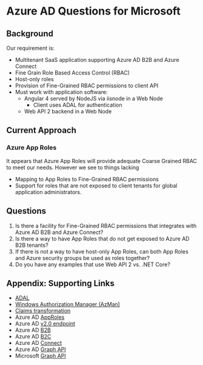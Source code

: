 # Azure AD Questions for Microsoft

## Background

Our requirement is:

- Multitenant SaaS application supporting Azure AD B2B and Azure Connect
- Fine Grain Role Based Access Control (RBAC)
- Host-only roles
- Provision of Fine-Grained RBAC permissions to client API
- Must work with application software:
  - Angular 4 served by NodeJS via iisnode in a Web Node
    - Client uses ADAL for authentication
  - Web API 2 backend in a Web Node

## Current Approach

### Azure App Roles

It appears that Azure App Roles will provide adequate Coarse Grained
RBAC to meet our needs. However we see to things lacking

- Mapping to App Roles to Fine-Grained RBAC permissions
- Support for roles that are not exposed to client tenants for global
  application administrators.

## Questions

1. Is there a facility for Fine-Grained RBAC permissions that integrates
   with Azure AD B2B and Azure Connect?
1. Is there a way to have App Roles that do not get exposed to Azure AD
   B2B tenants?
1. If there is not a way to have host-only App Roles, can both App Roles
   and Azure security groups be used as roles together?
1. Do you have any examples that use Web API 2 vs. .NET Core?

## Appendix: Supporting Links

- [ADAL][aad-adal]
- [Windows Authorization Manager (AzMan)][win-azman]
- [Claims transformation][aad-transforms]
- Azure AD [AppRoles][aad-app-roles]
- Azure AD [v2.0 endpoint][aad-v2]
- Azure AD [B2B][aad-b2b]
- Azure AD [B2C][aad-b2c]
- Azure AD [Connect][aad-connect]
- Azure AD [Graph API][aad-graph]
- Microsoft [Graph API][msft-graph]

[aad-adal]: https://docs.microsoft.com/en-us/azure/active-directory/develop/active-directory-authentication-libraries
[aad-app-roles]: https://docs.microsoft.com/en-us/azure/architecture/multitenant-identity/app-roles
[aad-b2b]: https://docs.microsoft.com/en-us/azure/active-directory/active-directory-b2b-what-is-azure-ad-b2b
[aad-b2c]: https://docs.microsoft.com/en-us/azure/active-directory-b2c/active-directory-b2c-overview
[aad-b2c-tenant]: https://docs.microsoft.com/en-us/azure/active-directory-b2c/active-directory-b2c-get-started
[aad-connect]: https://docs.microsoft.com/en-us/azure/active-directory/connect/active-directory-aadconnect
[aad-graph]: https://docs.microsoft.com/en-us/azure/active-directory/develop/active-directory-graph-api
[aad-transforms]: https://docs.microsoft.com/en-us/azure/architecture/multitenant-identity/claims#claims-transformations
[aad-v2]: https://docs.microsoft.com/en-us/azure/active-directory/develop/active-directory-appmodel-v2-overview
[msft-graph]: https://developer.microsoft.com/en-us/graph/docs/concepts/overview
[win-azman]: https://msdn.microsoft.com/en-us/library/bb897401.aspx